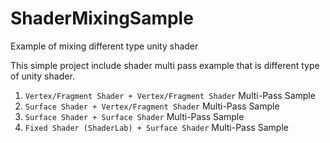 # ShaderMixingSample
Example of mixing different type unity shader


This simple project include shader multi pass example that is different type of unity shader.

1) ```Vertex/Fragment Shader + Vertex/Fragment Shader``` Multi-Pass Sample <br/>
2) ```Surface Shader + Vertex/Fragment Shader``` Multi-Pass Sample<br/>
3) ```Surface Shader + Surface Shader``` Multi-Pass Sample<br/>
4) ```Fixed Shader (ShaderLab) + Surface Shader``` Multi-Pass Sample<br/>




